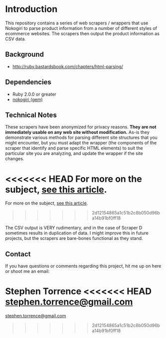 # Introduction

This repository contains a series of web scrapers / wrappers that use Nokogiri to parse product information from a number of different styles of ecommerce websites. The scrapers then output the product information as CSV data.

## Background

* http://ruby.bastardsbook.com/chapters/html-parsing/

## Dependencies

* Ruby 2.0.0 or greater
* [nokogiri (gem)](http://nokogiri.org/)

## Technical Notes

These scrapers have been anonymized for privacy reasons. **They are not immediately usable on any web site without modification.** As-is they demonstrate various methods for parsing different site structures that you might encounter, but you must adapt the wrapper (the components of the scraper that identify and parse specific HTML elements) to suit the particular site you are analyzing, and update the wrapper if the site changes.

<<<<<<< HEAD
For more on the subject, [see this article](http://en.wikipedia.org/wiki/Wrapper_(data_mining) ).
=======
For more on the subject, [see this article](http://en.wikipedia.org/wiki/Wrapper_(data_mining)).
>>>>>>> 2d12154865a1c51b2c8b050d96ba14b91bf0ff18

The CSV output is VERY rudimentary, and in the case of Scraper D sometimes results in duplication of data. I might improve this in future projects, but the scrapers are bare-bones functional as they stand.

## Contact

If you have questions or comments regarding this project, hit me up on here or shoot me an email:

Stephen Torrence
<<<<<<< HEAD
stephen.torrence@gmail.com
=======
stephen.torrence@gmail.com
>>>>>>> 2d12154865a1c51b2c8b050d96ba14b91bf0ff18
